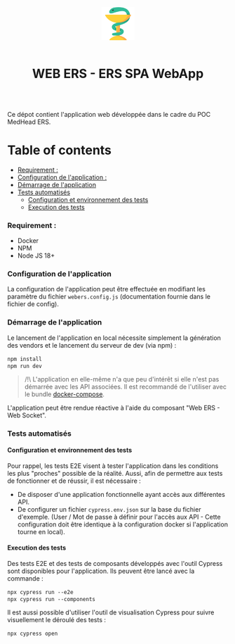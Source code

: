 <div align="center">
<img  width="75" src="project-icon.png" />
<br>
<br>
<h1>WEB ERS - ERS SPA WebApp</h1>
</div>

<br>
<br>

Ce dépot contient l'application web développée dans le cadre du POC MedHead ERS.

# Table of contents
- [Requirement :](#requirement-)
- [Configuration de l'application :](#configuration-de-lapplication)
- [Démarrage de l'application](#dmarrage-de-lapplication)
- [Tests automatisés](#tests-automatiss)
  - [Configuration et environnement des tests](#configuration-et-environnement-des-tests)
  - [Execution des tests](#execution-des-tests)

### Requirement :

- Docker
- NPM
- Node JS 18+

### Configuration de l'application

La configuration de l'application peut être effectuée en modifiant les paramètre du fichier `webers.config.js` (documentation fournie dans le fichier de config).

### Démarrage de l'application

Le lancement de l'application en local nécessite simplement la génération des vendors et le lancement du serveur de dev (via npm) :

```shell
npm install
npm run dev
```

> /!\ L'application en elle-même n'a que peu d'intérêt si elle n'est pas démarrée avec les API associées.
> Il est recommandé de l'utiliser avec le bundle [docker-compose](https://github.com/medhead-ers/medheaders-app). 

L'application peut être rendue réactive à l'aide du composant "Web ERS - Web Socket".

### Tests automatisés

#### Configuration et environnement des tests 

Pour rappel, les tests E2E visent à tester l'application dans les conditions les plus "proches" possible de la réalité. Aussi, afin de permettre aux tests de fonctionner et de réussir, il est nécessaire :
  - De disposer d'une application fonctionnelle ayant accès aux différentes API. 
  - De configurer un fichier `cypress.env.json` sur la base du fichier d'exemple. (User / Mot de passe à définir pour l'accès aux API - Cette configuration doit être identique à la configuration docker si l'application tourne en local). 


#### Execution des tests

Des tests E2E et des tests de composants développés avec l'outil Cypress sont disponibles pour l'application. Ils peuvent être lancé avec la commande :   

```shell
npx cypress run --e2e
npx cypress run --components
```

Il est aussi possible d'utiliser l'outil de visualisation Cypress pour suivre visuellement le déroulé des tests :
```shell
npx cypress open
```
